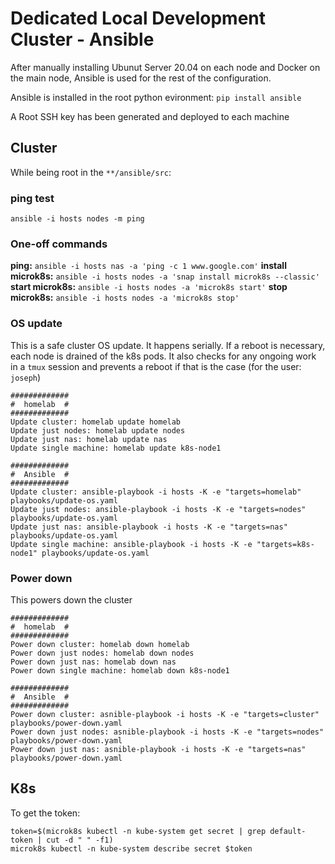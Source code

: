 # Dedicated Local Development Cluster - Ansible

After manually installing Ubunut Server 20.04 on each node and Docker on the
main node, Ansible is used for the rest of the configuration.

Ansible is installed in the root python evironment: `pip install ansible`

A Root SSH key has been generated and deployed to each machine

## Cluster
While being root in the `**/ansible/src`:

### ping test
`ansible -i hosts nodes -m ping`

### One-off commands
**ping:** `ansible -i hosts nas -a 'ping -c 1 www.google.com'`
**install microk8s:** `ansible -i hosts nodes -a 'snap install microk8s --classic'`
**start microk8s:** `ansible -i hosts nodes -a 'microk8s start'`
**stop microk8s:** `ansible -i hosts nodes -a 'microk8s stop'`

### OS update
This is a safe cluster OS update. It happens serially. If a reboot is necessary,
each node is drained of the k8s pods. It also checks for any ongoing work in a 
`tmux` session and prevents a reboot if that is the case (for the user: `joseph`)

```
#############
#  homelab  #
#############
Update cluster: homelab update homelab
Update just nodes: homelab update nodes
Update just nas: homelab update nas
Update single machine: homelab update k8s-node1

#############
#  Ansible  #
#############
Update cluster: ansible-playbook -i hosts -K -e "targets=homelab" playbooks/update-os.yaml
Update just nodes: ansible-playbook -i hosts -K -e "targets=nodes" playbooks/update-os.yaml
Update just nas: ansible-playbook -i hosts -K -e "targets=nas" playbooks/update-os.yaml
Update single machine: ansible-playbook -i hosts -K -e "targets=k8s-node1" playbooks/update-os.yaml
```

### Power down
This powers down the cluster

```
#############
#  homelab  #
#############
Power down cluster: homelab down homelab
Power down just nodes: homelab down nodes
Power down just nas: homelab down nas
Power down single machine: homelab down k8s-node1

#############
#  Ansible  #
#############
Power down cluster: asnible-playbook -i hosts -K -e "targets=cluster" playbooks/power-down.yaml
Power down just nodes: asnible-playbook -i hosts -K -e "targets=nodes" playbooks/power-down.yaml
Power down just nas: asnible-playbook -i hosts -K -e "targets=nas" playbooks/power-down.yaml
```


## K8s

To get the token:
```
token=$(microk8s kubectl -n kube-system get secret | grep default-token | cut -d " " -f1)
microk8s kubectl -n kube-system describe secret $token
```
